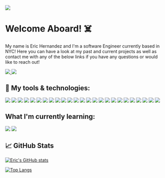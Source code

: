 <img src="https://wallpapercave.com/wp/wp6545430.jpg">

# Welcome Aboard! ☠️

My name is Eric Hernandez and I'm a software Engineer currently based in NYC! Here you can have a look at my past and current projects as well as contact me with any of the below links if you have any questions or would like to reach out!

<!-- LinkedIn Contact -->
<a href="https://www.linkedin.com/in/eric-hernandez-7578591ba/" target="_blank">
  <img src="https://img.shields.io/badge/-Eric%20Hernandez-blue?style=for-the-badge&logo=Linkedin&logoColor=white"/>
</a>

<!--   Email -->
<a href="mailto:erich7912@gmail.com">
  <img src="https://img.shields.io/badge/EMAIL-erich7912%40gmail.com-0F2DD9?style=for-the-badge"/>
</a>

## 🔧 My tools & technologies:

![](https://img.shields.io/badge/Language-JavaScript-informational?style=flat&logo=javascript&logoColor=white&color=5BC9FC)
![](https://img.shields.io/badge/Shell-Bash-informational?style=flat&logo=gnu-bash&logoColor=white&color=5BC9FC)
![](https://img.shields.io/badge/Tools-React-informational?style=flat&logo=react&logoColor=white&color=5BC9FC)
![](https://img.shields.io/badge/Tools-React_Native-informational?style=flat&logo=react&logoColor=white&color=5BC9FC)
![](https://img.shields.io/badge/Language-HTML5-informational?style=flat&logo=html5&logoColor=white&color=5BC9FC)
![](https://img.shields.io/badge/Language-CSS3-informational?style=flat&logo=css3&logoColor=white&color=5BC9FC)
![](https://img.shields.io/badge/Tools-Node.js-informational?style=flat&logo=node.js&logoColor=white&color=27A133)
![](https://img.shields.io/badge/Tools-Webpack-informational?style=flat&logo=webpack&logoColor=white&color=5BC9FC)
![](https://img.shields.io/badge/Tools-Babel-informational?style=flat&logo=babel&logoColor=white&color=F0E000)
![](https://img.shields.io/badge/Tools-Postman-informational?style=flat&logo=postman&logoColor=white&color=F06A00)
![](https://img.shields.io/badge/Tools-JQuery-informational?style=flat&logo=jquery&logoColor=white&color=1161D9)
![](https://img.shields.io/badge/tools-Express-informational?style=flat&logo=express&logoColor=white&color=5BC9FC)
![](https://img.shields.io/badge/tools-Axios-informational?style=flat&logo=axios&logoColor=white&color=5BC9FC)
![](https://img.shields.io/badge/Tools-Styled_Components-informational?style=flat&logo=styled-components&logoColor=white&color=F7BAFF)
![](https://img.shields.io/badge/Tools-Trello-informational?style=flat&logo=trello&logoColor=white&color=5BC9FC)
![](https://img.shields.io/badge/Tools-VS_Code-informational?style=flat&logo=visual-studio-code&logoColor=white&color=5BC9FC)
![](https://img.shields.io/badge/Tools-NGINX-informational?style=flat&logo=nginx&logoColor=white&color=5BC9FC)
![](https://img.shields.io/badge/Tools-Docker-informational?style=flat&logo=docker&logoColor=white&color=5BC9FC)
![](https://img.shields.io/badge/Tools-Amazon_AWS-informational?style=flat&logo=amazon-aws&logoColor=white&color=5BC9FC)
![](https://img.shields.io/badge/Database-PostgreSQL-informational?style=flat&logo=postgresql&logoColor=white&color=5BC9FC)
![](https://img.shields.io/badge/Database-MongoDB-informational?style=flat&logo=mongodb&logoColor=white&color=29CF6B)
![](https://img.shields.io/badge/Database-MySQL-informational?style=flat&logo=mysql&logoColor=white&color=5BC9FC)
![](https://img.shields.io/badge/Testing-Jest-informational?style=flat&logo=jest&logoColor=white&color=01DB41)
![](https://img.shields.io/badge/Testing-Mocha-informational?style=flat&logo=mocha&logoColor=white&color=A17102)
![](https://img.shields.io/badge/Testing-New_Relic-informational?style=flat&logo=new-relic&logoColor=white&color=5BC9FC)

## What I'm currently learning:

![](https://img.shields.io/badge/tools-Swift-informational?style=flat&logo=swift&logoColor=white&color=F03800)
![](https://img.shields.io/badge/tools-TypeScript-informational?style=flat&logo=TypeScript&logoColor=white&color=69AEFF)

## &#x1f4c8; GitHub Stats

[![Eric's GitHub stats](https://github-readme-stats.vercel.app/api?username=EricMHernandez&count_private=true)](https://github.com/anuraghazra/github-readme-stats)


[![Top Langs](https://github-readme-stats.vercel.app/api/top-langs/?username=EricMHernandez&layout=compact)](https://github.com/anuraghazra/github-readme-stats)

<!--
**EricMHernandez/EricMHernandez** is a ✨ _special_ ✨ repository because its `README.md` (this file) appears on your GitHub profile.

Here are some ideas to get you started:

- 🔭 I’m currently working on ...
- 🌱 I’m currently learning ...
- 👯 I’m looking to collaborate on ...
- 🤔 I’m looking for help with ...
- 💬 Ask me about ...
- 📫 How to reach me: ...
- 😄 Pronouns: ...
- ⚡ Fun fact: ...
-->
